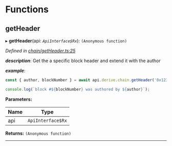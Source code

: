 

# Functions

<a id="getheader"></a>

##  getHeader

▸ **getHeader**(api: *`ApiInterface$Rx`*): `(Anonymous function)`

*Defined in [chain/getHeader.ts:25](https://github.com/polkadot-js/api/blob/ebcb795/packages/api-derive/src/chain/getHeader.ts#L25)*

*__description__*: Get the a specific block header and extend it with the author

*__example__*:   

```javascript
const { author, blockNumber } = await api.derive.chain.getHeader('0x123...456');

console.log(`block #${blockNumber} was authored by ${author}`);
```

**Parameters:**

| Name | Type |
| ------ | ------ |
| api | `ApiInterface$Rx` |

**Returns:** `(Anonymous function)`

___

